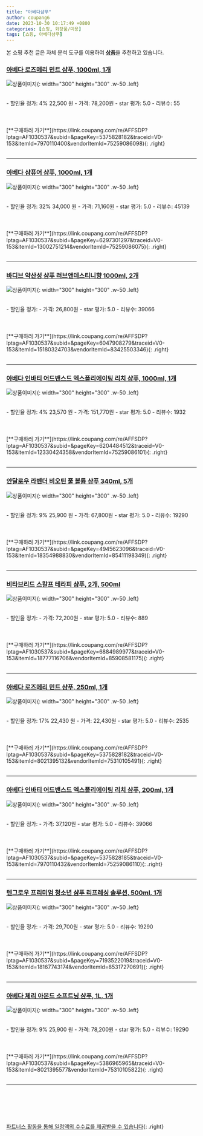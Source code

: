 ```yaml
---
title: "아베다샴푸"
author: coupang6
date: 2023-10-30 10:17:49 +0800
categories: [쇼핑, 화장품/미용]
tags: [쇼핑, 아베다샴푸]
---
```


본 쇼핑 추천 글은 자체 분석 도구를 이용하여 [**상품**](https://link.coupang.com/a/bao1ui)을 추천하고 있습니다.

### [아베다 로즈메리 민트 샴푸, 1000ml, 1개](https://link.coupang.com/re/AFFSDP?lptag=AF1030537&subid=&pageKey=5375828182&traceid=V0-153&itemId=7970110400&vendorItemId=75259086098)

![상품이미지](https://thumbnail7.coupangcdn.com/thumbnails/remote/230x230ex/image/retail/images/3933337463306390-a9aeb838-6945-4cec-8bd5-1fb29b94ea98.jpg){: width="300" height="300" .w-50 .left}


<br>
- 할인율 정가: 4%  22,500   원
- 가격: 78,200원
- star 평가: 5.0
- 리뷰수: 55
<br>
<br>
<br>
<br>
[**구매하러 가기**](https://link.coupang.com/re/AFFSDP?lptag=AF1030537&subid=&pageKey=5375828182&traceid=V0-153&itemId=7970110400&vendorItemId=75259086098){: .right}
<br>
<br>

---

### [아베다 샴퓨어 샴푸, 1000ml, 1개](https://link.coupang.com/re/AFFSDP?lptag=AF1030537&subid=&pageKey=6297301297&traceid=V0-153&itemId=13002751214&vendorItemId=75259086075)

![상품이미지](https://thumbnail9.coupangcdn.com/thumbnails/remote/230x230ex/image/retail/images/2620624439178139-69268f95-ea29-4b15-9ee3-15737da93954.jpg){: width="300" height="300" .w-50 .left}


<br>
- 할인율 정가: 32%  34,000   원
- 가격: 71,160원
- star 평가: 5.0
- 리뷰수: 45139
<br>
<br>
<br>
<br>
[**구매하러 가기**](https://link.coupang.com/re/AFFSDP?lptag=AF1030537&subid=&pageKey=6297301297&traceid=V0-153&itemId=13002751214&vendorItemId=75259086075){: .right}
<br>
<br>

---

### [바디브 약산성 샴푸 러브앤데스티니향 1000ml, 2개](https://link.coupang.com/re/AFFSDP?lptag=AF1030537&subid=&pageKey=6047908279&traceid=V0-153&itemId=15180324703&vendorItemId=83425503346)

![상품이미지](https://thumbnail7.coupangcdn.com/thumbnails/remote/230x230ex/image/vendor_inventory/e871/9350d34618a1d6ab9ea8351bb3938095e2b1feebf26464383063cfd8e128.jpg){: width="300" height="300" .w-50 .left}


<br>
- 할인율 정가: 
- 가격: 26,800원
- star 평가: 5.0
- 리뷰수: 39066
<br>
<br>
<br>
<br>
[**구매하러 가기**](https://link.coupang.com/re/AFFSDP?lptag=AF1030537&subid=&pageKey=6047908279&traceid=V0-153&itemId=15180324703&vendorItemId=83425503346){: .right}
<br>
<br>

---

### [아베다 인바티 어드밴스드 엑스폴리에이팅 리치 샴푸, 1000ml, 1개](https://link.coupang.com/re/AFFSDP?lptag=AF1030537&subid=&pageKey=6204484512&traceid=V0-153&itemId=12330424358&vendorItemId=75259086101)

![상품이미지](https://thumbnail6.coupangcdn.com/thumbnails/remote/230x230ex/image/retail/images/1189352387658580-26c55d77-4115-4475-a27d-1f68b0114922.jpg){: width="300" height="300" .w-50 .left}


<br>
- 할인율 정가: 4%  23,570   원
- 가격: 151,770원
- star 평가: 5.0
- 리뷰수: 1932
<br>
<br>
<br>
<br>
[**구매하러 가기**](https://link.coupang.com/re/AFFSDP?lptag=AF1030537&subid=&pageKey=6204484512&traceid=V0-153&itemId=12330424358&vendorItemId=75259086101){: .right}
<br>
<br>

---

### [안달로우 라벤더 비오틴 풀 볼륨 샴푸 340ml, 5개](https://link.coupang.com/re/AFFSDP?lptag=AF1030537&subid=&pageKey=4945623096&traceid=V0-153&itemId=18354988830&vendorItemId=85411198349)

![상품이미지](https://thumbnail9.coupangcdn.com/thumbnails/remote/230x230ex/image/vendor_inventory/b861/836a396607693b4d61076d77a91b233fd12f77c962e7465538617ae83a91.jpg){: width="300" height="300" .w-50 .left}


<br>
- 할인율 정가: 9%  25,900   원
- 가격: 67,800원
- star 평가: 5.0
- 리뷰수: 19290
<br>
<br>
<br>
<br>
[**구매하러 가기**](https://link.coupang.com/re/AFFSDP?lptag=AF1030537&subid=&pageKey=4945623096&traceid=V0-153&itemId=18354988830&vendorItemId=85411198349){: .right}
<br>
<br>

---

### [비타브리드 스칼프 테라피 샴푸, 2개, 500ml](https://link.coupang.com/re/AFFSDP?lptag=AF1030537&subid=&pageKey=6884989977&traceid=V0-153&itemId=18777116706&vendorItemId=85908581175)

![상품이미지](https://thumbnail7.coupangcdn.com/thumbnails/remote/230x230ex/image/retail/images/7cbac68b-53fb-44b7-9275-ec7b3112db621135711938036949270.png){: width="300" height="300" .w-50 .left}


<br>
- 할인율 정가: 
- 가격: 72,200원
- star 평가: 5.0
- 리뷰수: 889
<br>
<br>
<br>
<br>
[**구매하러 가기**](https://link.coupang.com/re/AFFSDP?lptag=AF1030537&subid=&pageKey=6884989977&traceid=V0-153&itemId=18777116706&vendorItemId=85908581175){: .right}
<br>
<br>

---

### [아베다 로즈메리 민트 샴푸, 250ml, 1개](https://link.coupang.com/re/AFFSDP?lptag=AF1030537&subid=&pageKey=5375828182&traceid=V0-153&itemId=8021395132&vendorItemId=75310105491)

![상품이미지](https://thumbnail8.coupangcdn.com/thumbnails/remote/230x230ex/image/retail/images/3937255475519296-d2c79a25-c1fc-4a28-8a64-bf0cf7df00a9.jpg){: width="300" height="300" .w-50 .left}


<br>
- 할인율 정가: 17%  22,430   원
- 가격: 22,430원
- star 평가: 5.0
- 리뷰수: 2535
<br>
<br>
<br>
<br>
[**구매하러 가기**](https://link.coupang.com/re/AFFSDP?lptag=AF1030537&subid=&pageKey=5375828182&traceid=V0-153&itemId=8021395132&vendorItemId=75310105491){: .right}
<br>
<br>

---

### [아베다 인바티 어드밴스드 엑스폴리에이팅 리치 샴푸, 200ml, 1개](https://link.coupang.com/re/AFFSDP?lptag=AF1030537&subid=&pageKey=5375828185&traceid=V0-153&itemId=7970110432&vendorItemId=75259086110)

![상품이미지](https://thumbnail9.coupangcdn.com/thumbnails/remote/230x230ex/image/retail/images/2621955139208298-9deca5d6-b3d8-437c-88b3-4ec1060042dc.jpg){: width="300" height="300" .w-50 .left}


<br>
- 할인율 정가: 
- 가격: 37,120원
- star 평가: 5.0
- 리뷰수: 39066
<br>
<br>
<br>
<br>
[**구매하러 가기**](https://link.coupang.com/re/AFFSDP?lptag=AF1030537&subid=&pageKey=5375828185&traceid=V0-153&itemId=7970110432&vendorItemId=75259086110){: .right}
<br>
<br>

---

### [텐그로우 프리미엄 청소년 샴푸 리프레싱 솔루션, 500ml, 1개](https://link.coupang.com/re/AFFSDP?lptag=AF1030537&subid=&pageKey=7193522019&traceid=V0-153&itemId=18167743174&vendorItemId=85317270691)

![상품이미지](https://thumbnail9.coupangcdn.com/thumbnails/remote/230x230ex/image/vendor_inventory/f163/5830f345601909af293f6639a2b726af03edda4cbef6ccdc154e462d9c81.jpg){: width="300" height="300" .w-50 .left}


<br>
- 할인율 정가: 
- 가격: 29,700원
- star 평가: 5.0
- 리뷰수: 19290
<br>
<br>
<br>
<br>
[**구매하러 가기**](https://link.coupang.com/re/AFFSDP?lptag=AF1030537&subid=&pageKey=7193522019&traceid=V0-153&itemId=18167743174&vendorItemId=85317270691){: .right}
<br>
<br>

---

### [아베다 체리 아몬드 소프트닝 샴푸, 1L, 1개](https://link.coupang.com/re/AFFSDP?lptag=AF1030537&subid=&pageKey=5386965965&traceid=V0-153&itemId=8021395577&vendorItemId=75310105822)

![상품이미지](https://thumbnail8.coupangcdn.com/thumbnails/remote/230x230ex/image/retail/images/3934733523197690-df15c57e-d4e1-4d38-af79-3db45053cd84.jpg){: width="300" height="300" .w-50 .left}


<br>
- 할인율 정가: 9%  25,900   원
- 가격: 78,200원
- star 평가: 5.0
- 리뷰수: 19290
<br>
<br>
<br>
<br>
[**구매하러 가기**](https://link.coupang.com/re/AFFSDP?lptag=AF1030537&subid=&pageKey=5386965965&traceid=V0-153&itemId=8021395577&vendorItemId=75310105822){: .right}
<br>
<br>

---
<br><br><br><br><br> [파트너스 활동을 통해 일정액의 수수료를 제공받을 수 있습니다](https://link.coupang.com/a/bao1ui){: .right}